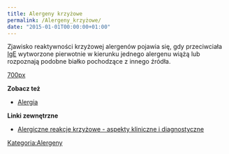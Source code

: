 ```yaml
---
title: Alergeny krzyżowe
permalink: /Alergeny_krzyżowe/
date: "2015-01-01T00:00:00+01:00"
---
```


Zjawisko reaktywności krzyżowej alergenów pojawia się, gdy przeciwciała [IgE](/atopedia/IgE "wikilink") wytworzone pierwotnie w kierunku jednego alergenu wiążą lub rozpoznają podobne białko pochodzące z innego źródła.

[700px](/Grafika:AlergenyKrzyzowe.jpg "wikilink")

**Zobacz też**

-   [Alergia](/atopedia/Alergia "wikilink")

**Linki zewnętrzne**

-   [Alergiczne reakcje krzyżowe - aspekty kliniczne i diagnostyczne](http://www.alergia.org.pl/lek.arch1/archiwum/03_02/reakrz.html)

[Kategoria:Alergeny](/atopedia/Kategoria:Alergeny "wikilink")